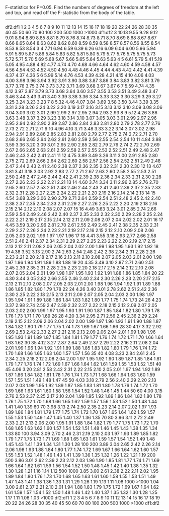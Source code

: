 F-statistics for P=0.05. Find the numbers of degrees of freedom at the
left and top, and read off the F-statistic from the body of the table.

  --------- ------- ------ ------ ------ ------ ------ ------ ------ ------ ------ ------ ------ ------ ------ ------ ------ ------ ------ ------ ------ ------ ------ ------ ------ ------ ------ ------ ------ ------ ------ ------ ------ ------ ------ ------ ------ -------- ---------
   df2:df1     1      2      3      4      5      6      7      8      9      10     11     12     13     14     15     16     17     18     19     20     22     24     26     28     30     35     40     45     50     60     70     80    100    200    500    1000   \>1000   df1:df2
      3      10.13   9.55   9.28   9.12   9.01   8.94   8.89   8.85   8.81   8.79   8.76   8.74   8.73   8.71   8.70   8.69   8.68   8.67   8.67   8.66   8.65   8.64   8.63   8.62   8.62   8.60   8.59   8.59   8.58   8.57   8.57   8.56   8.55   8.54   8.53   8.53    8.54       3
      4      7.71    6.94   6.59   6.39   6.26   6.16   6.09   6.04   6.00   5.96   5.94   5.91   5.89   5.87   5.86   5.84   5.83   5.82   5.81   5.80   5.79   5.77   5.76   5.75   5.75   5.73   5.72   5.71   5.70   5.69   5.68   5.67   5.66   5.65   5.64   5.63    5.63       4
      5      6.61    5.79   5.41   5.19   5.05   4.95   4.88   4.82   4.77   4.74   4.70   4.68   4.66   4.64   4.62   4.60   4.59   4.58   4.57   4.56   4.54   4.53   4.52   4.50   4.50   4.48   4.46   4.45   4.44   4.43   4.42   4.42   4.41   4.39   4.37   4.37    4.36       5
      6      5.99    5.14   4.76   4.53   4.39   4.28   4.21   4.15   4.10   4.06   4.03   4.00   3.98   3.96   3.94   3.92   3.91   3.90   3.88   3.87   3.86   3.84   3.83   3.82   3.81   3.79   3.77   3.76   3.75   3.74   3.73   3.72   3.71   3.69   3.68   3.67    3.67       6
      7      5.59    4.74   4.35   4.12   3.97   3.87   3.79   3.73   3.68   3.64   3.60   3.57   3.55   3.53   3.51   3.49   3.48   3.47   3.46   3.44   3.43   3.41   3.40   3.39   3.38   3.36   3.34   3.33   3.32   3.30   3.29   3.29   3.27   3.25   3.24   3.23    3.23       7
      8      5.32    4.46   4.07   3.84   3.69   3.58   3.50   3.44   3.39   3.35   3.31   3.28   3.26   3.24   3.22   3.20   3.19   3.17   3.16   3.15   3.13   3.12   3.10   3.09   3.08   3.06   3.04   3.03   3.02   3.01   2.99   2.99   2.97   2.95   2.94   2.93    2.93       8
      9      5.12    4.26   3.86   3.63   3.48   3.37   3.29   3.23   3.18   3.14   3.10   3.07   3.05   3.03   3.01   2.99   2.97   2.96   2.95   2.94   2.92   2.90   2.89   2.87   2.86   2.84   2.83   2.81   2.80   2.79   2.78   2.77   2.76   2.73   2.72   2.71    2.71       9
     10      4.96    4.10   3.71   3.48   3.33   3.22   3.14   3.07   3.02   2.98   2.94   2.91   2.89   2.86   2.85   2.83   2.81   2.80   2.79   2.77   2.75   2.74   2.72   2.71   2.70   2.68   2.66   2.65   2.64   2.62   2.61   2.60   2.59   2.56   2.55   2.54    2.54      10
     11      4.84    3.98   3.59   3.36   3.20   3.09   3.01   2.95   2.90   2.85   2.82   2.79   2.76   2.74   2.72   2.70   2.69   2.67   2.66   2.65   2.63   2.61   2.59   2.58   2.57   2.55   2.53   2.52   2.51   2.49   2.48   2.47   2.46   2.43   2.42   2.41    2.41      11
     12      4.75    3.89   3.49   3.26   3.11   3.00   2.91   2.85   2.80   2.75   2.72   2.69   2.66   2.64   2.62   2.60   2.58   2.57   2.56   2.54   2.52   2.51   2.49   2.48   2.47   2.44   2.43   2.41   2.40   2.38   2.37   2.36   2.35   2.32   2.31   2.30    2.30      12
     13      4.67    3.81   3.41   3.18   3.03   2.92   2.83   2.77   2.71   2.67   2.63   2.60   2.58   2.55   2.53   2.51   2.50   2.48   2.47   2.46   2.44   2.42   2.41   2.39   2.38   2.36   2.34   2.33   2.31   2.30   2.28   2.27   2.26   2.23   2.22   2.21    2.21      13
     14      4.60    3.74   3.34   3.11   2.96   2.85   2.76   2.70   2.65   2.60   2.57   2.53   2.51   2.48   2.46   2.44   2.43   2.41   2.40   2.39   2.37   2.35   2.33   2.32   2.31   2.28   2.27   2.25   2.24   2.22   2.21   2.20   2.19   2.16   2.14   2.14    2.13      14
     15      4.54    3.68   3.29   3.06   2.90   2.79   2.71   2.64   2.59   2.54   2.51   2.48   2.45   2.42   2.40   2.38   2.37   2.35   2.34   2.33   2.31   2.29   2.27   2.26   2.25   2.22   2.20   2.19   2.18   2.16   2.15   2.14   2.12   2.10   2.08   2.07    2.07      15
     16      4.49    3.63   3.24   3.01   2.85   2.74   2.66   2.59   2.54   2.49   2.46   2.42   2.40   2.37   2.35   2.33   2.32   2.30   2.29   2.28   2.25   2.24   2.22   2.21   2.19   2.17   2.15   2.14   2.12   2.11   2.09   2.08   2.07   2.04   2.02   2.02    2.01      16
     17      4.45    3.59   3.20   2.96   2.81   2.70   2.61   2.55   2.49   2.45   2.41   2.38   2.35   2.33   2.31   2.29   2.27   2.26   2.24   2.23   2.21   2.19   2.17   2.16   2.15   2.12   2.10   2.09   2.08   2.06   2.05   2.03   2.02   1.99   1.97   1.97    1.96      17
     18      4.41    3.55   3.16   2.93   2.77   2.66   2.58   2.51   2.46   2.41   2.37   2.34   2.31   2.29   2.27   2.25   2.23   2.22   2.20   2.19   2.17   2.15   2.13   2.12   2.11   2.08   2.06   2.05   2.04   2.02   2.00   1.99   1.98   1.95   1.93   1.92    1.92      18
     19      4.38    3.52   3.13   2.90   2.74   2.63   2.54   2.48   2.42   2.38   2.34   2.31   2.28   2.26   2.23   2.21   2.20   2.18   2.17   2.16   2.13   2.11   2.10   2.08   2.07   2.05   2.03   2.01   2.00   1.98   1.97   1.96   1.94   1.91   1.89   1.88    1.88      19
     20      4.35    3.49   3.10   2.87   2.71   2.60   2.51   2.45   2.39   2.35   2.31   2.28   2.25   2.23   2.20   2.18   2.17   2.15   2.14   2.12   2.10   2.08   2.07   2.05   2.04   2.01   1.99   1.98   1.97   1.95   1.93   1.92   1.91   1.88   1.86   1.85    1.84      20
     22      4.30    3.44   3.05   2.82   2.66   2.55   2.46   2.40   2.34   2.30   2.26   2.23   2.20   2.17   2.15   2.13   2.11   2.10   2.08   2.07   2.05   2.03   2.01   2.00   1.98   1.96   1.94   1.92   1.91   1.89   1.88   1.86   1.85   1.82   1.80   1.79    1.78      22
     24      4.26    3.40   3.01   2.78   2.62   2.51   2.42   2.36   2.30   2.25   2.22   2.18   2.15   2.13   2.11   2.09   2.07   2.05   2.04   2.03   2.00   1.98   1.97   1.95   1.94   1.91   1.89   1.88   1.86   1.84   1.83   1.82   1.80   1.77   1.75   1.74    1.73      24
     26      4.23    3.37   2.98   2.74   2.59   2.47   2.39   2.32   2.27   2.22   2.18   2.15   2.12   2.09   2.07   2.05   2.03   2.02   2.00   1.99   1.97   1.95   1.93   1.91   1.90   1.87   1.85   1.84   1.82   1.80   1.79   1.78   1.76   1.73   1.71   1.70    1.69      26
     28      4.20    3.34   2.95   2.71   2.56   2.45   2.36   2.29   2.24   2.19   2.15   2.12   2.09   2.06   2.04   2.02   2.00   1.99   1.97   1.96   1.93   1.91   1.90   1.88   1.87   1.84   1.82   1.80   1.79   1.77   1.75   1.74   1.73   1.69   1.67   1.66    1.66      28
     30      4.17    3.32   2.92   2.69   2.53   2.42   2.33   2.27   2.21   2.16   2.13   2.09   2.06   2.04   2.01   1.99   1.98   1.96   1.95   1.93   1.91   1.89   1.87   1.85   1.84   1.81   1.79   1.77   1.76   1.74   1.72   1.71   1.70   1.66   1.64   1.63    1.62      30
     35      4.12    3.27   2.87   2.64   2.49   2.37   2.29   2.22   2.16   2.11   2.08   2.04   2.01   1.99   1.96   1.94   1.92   1.91   1.89   1.88   1.85   1.83   1.82   1.80   1.79   1.76   1.74   1.72   1.70   1.68   1.66   1.65   1.63   1.60   1.57   1.57    1.56      35
     40      4.08    3.23   2.84   2.61   2.45   2.34   2.25   2.18   2.12   2.08   2.04   2.00   1.97   1.95   1.92   1.90   1.89   1.87   1.85   1.84   1.81   1.79   1.77   1.76   1.74   1.72   1.69   1.67   1.66   1.64   1.62   1.61   1.59   1.55   1.53   1.52    1.51      40
     45      4.06    3.20   2.81   2.58   2.42   2.31   2.22   2.15   2.10   2.05   2.01   1.97   1.94   1.92   1.89   1.87   1.86   1.84   1.82   1.81   1.78   1.76   1.74   1.73   1.71   1.68   1.66   1.64   1.63   1.60   1.59   1.57   1.55   1.51   1.49   1.48    1.47      45
     50      4.03    3.18   2.79   2.56   2.40   2.29   2.20   2.13   2.07   2.03   1.99   1.95   1.92   1.89   1.87   1.85   1.83   1.81   1.80   1.78   1.76   1.74   1.72   1.70   1.69   1.66   1.63   1.61   1.60   1.58   1.56   1.54   1.52   1.48   1.46   1.45    1.44      50
     60      4.00    3.15   2.76   2.53   2.37   2.25   2.17   2.10   2.04   1.99   1.95   1.92   1.89   1.86   1.84   1.82   1.80   1.78   1.76   1.75   1.72   1.70   1.68   1.66   1.65   1.62   1.59   1.57   1.56   1.53   1.52   1.50   1.48   1.44   1.41   1.40    1.39      60
     70      3.98    3.13   2.74   2.50   2.35   2.23   2.14   2.07   2.02   1.97   1.93   1.89   1.86   1.84   1.81   1.79   1.77   1.75   1.74   1.72   1.70   1.67   1.65   1.64   1.62   1.59   1.57   1.55   1.53   1.50   1.49   1.47   1.45   1.40   1.37   1.36    1.35      70
     80      3.96    3.11   2.72   2.49   2.33   2.21   2.13   2.06   2.00   1.95   1.91   1.88   1.84   1.82   1.79   1.77   1.75   1.73   1.72   1.70   1.68   1.65   1.63   1.62   1.60   1.57   1.54   1.52   1.51   1.48   1.46   1.45   1.43   1.38   1.35   1.34    1.33      80
     100     3.94    3.09   2.70   2.46   2.31   2.19   2.10   2.03   1.97   1.93   1.89   1.85   1.82   1.79   1.77   1.75   1.73   1.71   1.69   1.68   1.65   1.63   1.61   1.59   1.57   1.54   1.52   1.49   1.48   1.45   1.43   1.41   1.39   1.34   1.31   1.30    1.28      100
     200     3.89    3.04   2.65   2.42   2.26   2.14   2.06   1.98   1.93   1.88   1.84   1.80   1.77   1.74   1.72   1.69   1.67   1.66   1.64   1.62   1.60   1.57   1.55   1.53   1.52   1.48   1.46   1.43   1.41   1.39   1.36   1.35   1.32   1.26   1.22   1.21    1.19      200
     500     3.86    3.01   2.62   2.39   2.23   2.12   2.03   1.96   1.90   1.85   1.81   1.77   1.74   1.71   1.69   1.66   1.64   1.62   1.61   1.59   1.56   1.54   1.52   1.50   1.48   1.45   1.42   1.40   1.38   1.35   1.32   1.30   1.28   1.21   1.16   1.14    1.12      500
    1000     3.85    3.00   2.61   2.38   2.22   2.11   2.02   1.95   1.89   1.84   1.80   1.76   1.73   1.70   1.68   1.65   1.63   1.61   1.60   1.58   1.55   1.53   1.51   1.49   1.47   1.43   1.41   1.38   1.36   1.33   1.31   1.29   1.26   1.19   1.13   1.11    1.08     1000
   \>1000    1.04    3.00   2.61   2.37   2.21   2.10   2.01   1.94   1.88   1.83   1.79   1.75   1.72   1.69   1.67   1.64   1.62   1.61   1.59   1.57   1.54   1.52   1.50   1.48   1.46   1.42   1.40   1.37   1.35   1.32   1.30   1.28   1.25   1.17   1.11   1.08    1.03    \>1000
   df2:df1     1      2      3      4      5      6      7      8      9      10     11     12     13     14     15     16     17     18     19     20     22     24     26     28     30     35     40     45     50     60     70     80    100    200    500    1000   \>1000   df1:df2
  --------- ------- ------ ------ ------ ------ ------ ------ ------ ------ ------ ------ ------ ------ ------ ------ ------ ------ ------ ------ ------ ------ ------ ------ ------ ------ ------ ------ ------ ------ ------ ------ ------ ------ ------ ------ ------ -------- ---------



